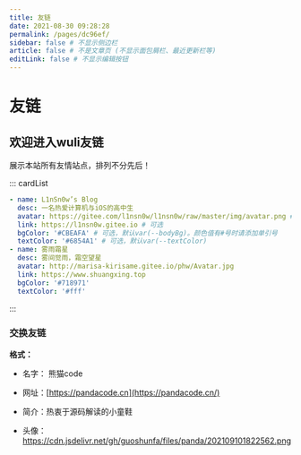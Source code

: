 ```yaml
---
title: 友链
date: 2021-08-30 09:28:28
permalink: /pages/dc96ef/
sidebar: false # 不显示侧边栏
article: false # 不是文章页 (不显示面包屑栏、最近更新栏等)
editLink: false # 不显示编辑按钮
---
```


# 友链

## 欢迎进入wuli友链

展示本站所有友情站点，排列不分先后！

::: cardList
```yaml
- name: L1nSn0w’s Blog
  desc: 一名热爱计算机与iOS的高中生
  avatar: https://gitee.com/l1nsn0w/l1nsn0w/raw/master/img/avatar.png # 可选
  link: https://l1nsn0w.gitee.io # 可选
  bgColor: '#CBEAFA' # 可选，默认var(--bodyBg)。颜色值有#号时请添加单引号
  textColor: '#6854A1' # 可选，默认var(--textColor)
- name: 雾雨霜星
  desc: 雾间觉雨，霜空望星
  avatar: http://marisa-kirisame.gitee.io/phw/Avatar.jpg
  link: https://www.shuangxing.top
  bgColor: '#718971'
  textColor: '#fff'
```
:::

### 交换友链



**格式：**

- 名字： 熊猫code

- 网址：[https://pandacode.cn](https://pandacode.cn/)

- 简介：热衷于源码解读的小童鞋

- 头像：https://cdn.jsdelivr.net/gh/guoshunfa/files/panda/202109101822562.png



